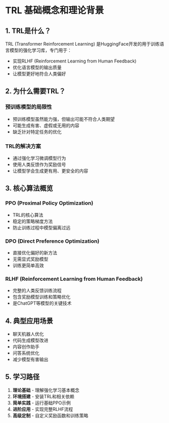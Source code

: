 # TRL 基础概念和理论背景

## 1. TRL是什么？

TRL (Transformer Reinforcement Learning) 是HuggingFace开发的用于训练语言模型的强化学习库，专门用于：
- 实现RLHF (Reinforcement Learning from Human Feedback)
- 优化语言模型的输出质量
- 让模型更好地符合人类偏好

## 2. 为什么需要TRL？

### 预训练模型的局限性
- 预训练模型虽然能力强，但输出可能不符合人类期望
- 可能生成有害、虚假或无用的内容
- 缺乏针对特定任务的优化

### TRL的解决方案
- 通过强化学习微调模型行为
- 使用人类反馈作为奖励信号
- 让模型学会生成更有用、更安全的内容

## 3. 核心算法概览

### PPO (Proximal Policy Optimization)
- TRL的核心算法
- 稳定的策略梯度方法
- 防止训练过程中模型偏离过远

### DPO (Direct Preference Optimization)
- 直接优化偏好的新方法
- 无需显式奖励模型
- 训练更简单高效

### RLHF (Reinforcement Learning from Human Feedback)
- 完整的人类反馈训练流程
- 包含奖励模型训练和策略优化
- 是ChatGPT等模型的关键技术

## 4. 典型应用场景

- 聊天机器人优化
- 代码生成模型改进
- 内容创作助手
- 问答系统优化
- 减少模型有害输出

## 5. 学习路径

1. **理论基础** - 理解强化学习基本概念
2. **环境搭建** - 安装TRL和相关依赖
3. **简单实践** - 运行基础PPO示例
4. **进阶应用** - 实现完整RLHF流程
5. **高级定制** - 自定义奖励函数和训练策略